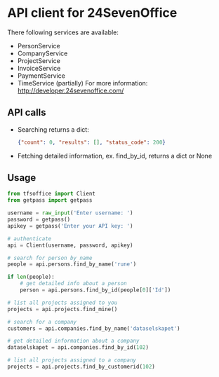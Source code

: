 # API client for 24SevenOffice
There following services are available:
- PersonService
- CompanyService
- ProjectService
- InvoiceService
- PaymentService
- TimeService (partially)
For more information: http://developer.24sevenoffice.com/

## API calls
- Searching returns a dict:
  ```json
  {"count": 0, "results": [], "status_code": 200}
  ```
- Fetching detailed information, ex. find_by_id, returns a dict or None

## Usage
```python
from tfsoffice import Client
from getpass import getpass

username = raw_input('Enter username: ')
password = getpass()
apikey = getpass('Enter your API key: ')

# authenticate
api = Client(username, password, apikey)

# search for person by name
people = api.persons.find_by_name('rune')

if len(people):
    # get detailed info about a person
    person = api.persons.find_by_id(people[0]['Id'])

# list all projects assigned to you
projects = api.projects.find_mine()

# search for a company
customers = api.companies.find_by_name('dataselskapet')

# get detailed information about a company
dataselskapet = api.companies.find_by_id(102)

# list all projects assigned to a company
projects = api.projects.find_by_customerid(102)
```
